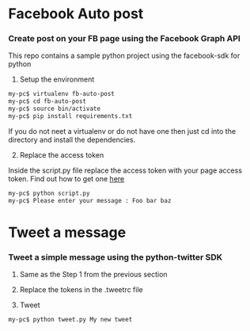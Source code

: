 # Facebook Auto post

### Create post on your FB page using the Facebook Graph API

This repo contains a sample python project using the facebook-sdk for python

1. Setup the environment

``` sh
my-pc$ virtualenv fb-auto-post
my-pc$ cd fb-auto-post
my-pc$ source bin/activate
my-pc$ pip install requirements.txt
```

If you do not neet a virtualenv or do not have one then just cd into the directory and install the dependencies.

2. Replace the access token

Inside the script.py file replace the access token with your page access token. Find out how to get one [here](https://developers.facebook.com/docs/pages/getting-started)

``` sh
my-pc$ python script.py
my-pc$ Please enter your message : Foo bar baz
```

# Tweet a message

### Tweet a simple message using the python-twitter SDK

1. Same as the Step 1 from the previous section

2. Replace the tokens in the .tweetrc file

3. Tweet

``` sh
my-pc$ python tweet.py My new tweet
```
